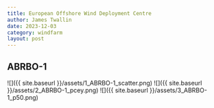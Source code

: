 ```yaml
---
title: European Offshore Wind Deployment Centre
author: James Twallin
date: 2023-12-03
category: windfarm
layout: post
---
```

ABRBO-1
-------------
![]({{ site.baseurl }}/assets/1_ABRBO-1_scatter.png)
![]({{ site.baseurl }}/assets/2_ABRBO-1_pcey.png)
![]({{ site.baseurl }}/assets/3_ABRBO-1_p50.png)

